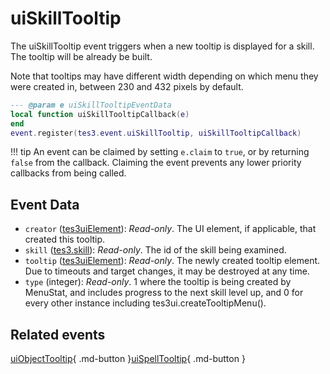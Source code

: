 # uiSkillTooltip
<div class="search_terms" style="display: none">uiskilltooltip</div>

<!---
	This file is autogenerated. Do not edit this file manually. Your changes will be ignored.
	More information: https://github.com/MWSE/MWSE/tree/master/docs
-->

The uiSkillTooltip event triggers when a new tooltip is displayed for a skill. The tooltip will be already be built.

Note that tooltips may have different width depending on which menu they were created in, between 230 and 432 pixels by default.
	

```lua
--- @param e uiSkillTooltipEventData
local function uiSkillTooltipCallback(e)
end
event.register(tes3.event.uiSkillTooltip, uiSkillTooltipCallback)
```

!!! tip
	An event can be claimed by setting `e.claim` to `true`, or by returning `false` from the callback. Claiming the event prevents any lower priority callbacks from being called.

## Event Data

* `creator` ([tes3uiElement](../types/tes3uiElement.md)): *Read-only*. The UI element, if applicable, that created this tooltip.
* `skill` ([tes3.skill](../references/skills.md)): *Read-only*. The id of the skill being examined.
* `tooltip` ([tes3uiElement](../types/tes3uiElement.md)): *Read-only*. The newly created tooltip element. Due to timeouts and target changes, it may be destroyed at any time.
* `type` (integer): *Read-only*. 1 where the tooltip is being created by MenuStat, and includes progress to the next skill level up, and 0 for every other instance including tes3ui.createTooltipMenu().


## Related events

[uiObjectTooltip](./uiObjectTooltip.md){ .md-button }[uiSpellTooltip](./uiSpellTooltip.md){ .md-button }

